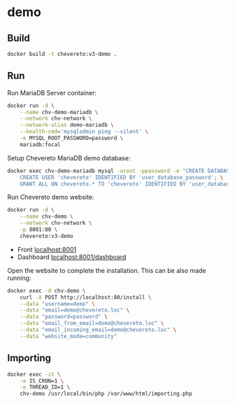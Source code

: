 # demo

## Build

```sh
docker build -t chevereto:v3-demo . 
```

## Run

Run MariaDB Server container:

```sh
docker run -d \
    --name chv-demo-mariadb \
    --network chv-network \
    --network-alias demo-mariadb \
    --health-cmd='mysqladmin ping --silent' \
    -e MYSQL_ROOT_PASSWORD=password \
    mariadb:focal
```

Setup Chevereto MariaDB demo database:

```sh
docker exec chv-demo-mariadb mysql -uroot -ppassword -e "CREATE DATABASE chevereto; \
    CREATE USER 'chevereto' IDENTIFIED BY 'user_database_password'; \
    GRANT ALL ON chevereto.* TO 'chevereto' IDENTIFIED BY 'user_database_password';"
```

Run Chevereto demo website:

```sh
docker run -d \
    --name chv-demo \
    --network chv-network \
    -p 8001:80 \
    chevereto:v3-demo
```

- Front [localhost:8001](http://localhost:8001)
- Dashboard [localhost:8001/dashboard](http://localhost:8001/dashboard)

Open the website to complete the installation. This can be also made running:

```sh
docker exec -d chv-demo \
    curl -X POST http://localhost:80/install \
    --data "username=demo" \
    --data "email=demo@chevereto.loc" \
    --data "password=password" \
    --data "email_from_email=demo@chevereto.loc" \
    --data "email_incoming_email=demo@chevereto.loc" \
    --data "website_mode=community"
```

## Importing

```sh
docker exec -it \
    -e IS_CRON=1 \
    -e THREAD_ID=1 \
    chv-demo /usr/local/bin/php /var/www/html/importing.php
```

